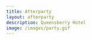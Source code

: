 ```yaml
---
title: Afterparty
layout: afterparty
description: Queensberry Hotel
image: /images/party.gif
---
```


